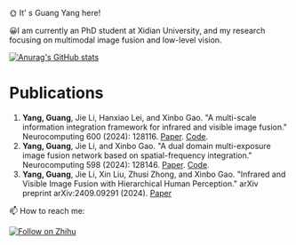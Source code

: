 🌞 It' s Guang Yang here!

😀I am currently an PhD student at Xidian University, and my research focusing on multimodal image fusion and low-level vision.

[![Anurag's GitHub stats](https://github-readme-stats.vercel.app/api?username=SSyangguang&count_private=true&show_icons=true&theme=merko)](https://github.com/anuraghazra/github-readme-stats)

Publications
======
1. **Yang, Guang**, Jie Li, Hanxiao Lei, and Xinbo Gao. "A multi-scale information integration framework for infrared and visible image fusion." Neurocomputing 600 (2024): 128116. [Paper](https://www.sciencedirect.com/science/article/pii/S0925231224008877). [Code](https://github.com/SSyangguang/MDA).
2. **Yang, Guang**, Jie Li, and Xinbo Gao. "A dual domain multi-exposure image fusion network based on spatial-frequency integration." Neurocomputing 598 (2024): 128146. [Paper](https://www.sciencedirect.com/science/article/abs/pii/S0925231224009172). [Code](https://github.com/SSyangguang/MEF-freq).
3. **Yang, Guang**, Jie Li, Xin Liu, Zhusi Zhong, and Xinbo Gao. "Infrared and Visible Image Fusion with Hierarchical Human Perception." arXiv preprint arXiv:2409.09291 (2024). [Paper](https://arxiv.org/abs/2409.09291)


📫 How to reach me:

[![Follow on Zhihu](https://img.shields.io/badge/--zhihu?label=知乎&logo=Zhihu&style=social)]([https://twitter.com/james_madhacks](https://www.zhihu.com/people/sun-49-38-36)) 
